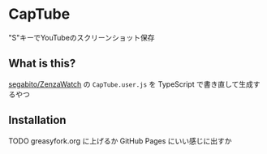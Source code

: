 # CapTube
"S"キーでYouTubeのスクリーンショット保存


## What is this?
[segabito/ZenzaWatch] の `CapTube.user.js` を TypeScript で書き直して生成するやつ


## Installation
TODO
greasyfork.org に上げるか GitHub Pages にいい感じに出すか



[segabito/ZenzaWatch]: https://github.com/segabito/ZenzaWatch
